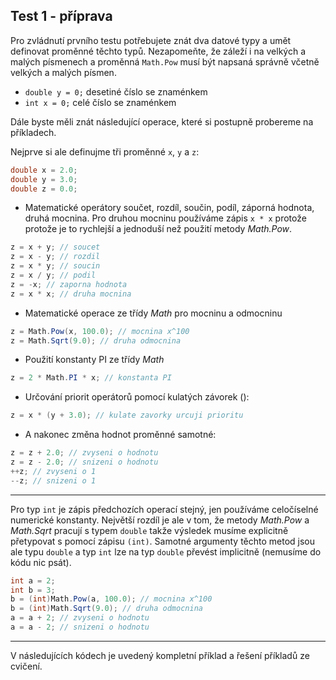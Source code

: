 Test 1 - příprava
---
Pro zvládnutí prvního testu potřebujete znát dva datové typy a umět definovat proměnné těchto typů. Nezapomeňte, že záleží i na velkých a malých písmenech a proměnná `Math.Pow` musí být napsaná správně včetně velkých a malých písmen.
* `double y = 0;` desetiné číslo se znaménkem
* `int x = 0;` celé číslo se znaménkem

Dále byste měli znát následující operace, které si postupně probereme na příkladech. 

Nejprve si ale definujme tři proměnné `x`, `y` a `z`:
```cs 
double x = 2.0;
double y = 3.0;
double z = 0.0;
```
* Matematické operátory součet, rozdíl, součin, podíl, záporná hodnota, druhá mocnina. Pro druhou mocninu používáme zápis `x * x` protože protože je to rychlejší a jednoduší než použití metody *Math.Pow*.
```cs 
z = x + y; // soucet
z = x - y; // rozdil
z = x * y; // soucin
z = x / y; // podil
z = -x; // zaporna hodnota
z = x * x; // druha mocnina
```
* Matematické operace ze třídy *Math* pro mocninu a odmocninu
```cs 
z = Math.Pow(x, 100.0); // mocnina x^100
z = Math.Sqrt(9.0); // druha odmocnina
```
* Použití konstanty PI ze třídy *Math*
```cs 
z = 2 * Math.PI * x; // konstanta PI
```
* Určování priorit operátorů pomocí kulatých závorek ():
```cs 
z = x * (y + 3.0); // kulate zavorky urcuji prioritu 
```

* A nakonec změna hodnot proměnné samotné:
```cs 
z = z + 2.0; // zvyseni o hodnotu
z = z - 2.0; // snizeni o hodnotu
++z; // zvyseni o 1
--z; // snizeni o 1
```
---
Pro typ `int` je zápis předchozích operací stejný, jen používáme celočíselné numerické konstanty. Největší rozdíl je ale v tom, že metody *Math.Pow* a *Math.Sqrt* pracují s typem `double` takže výsledek musíme explicitně přetypovat s pomocí zápisu `(int)`. Samotné argumenty těchto metod jsou ale typu `double` a typ `int` lze na typ `double` převést implicitně (nemusíme do kódu nic psát).
```cs 
int a = 2;
int b = 3;
b = (int)Math.Pow(a, 100.0); // mocnina x^100
b = (int)Math.Sqrt(9.0); // druha odmocnina
a = a + 2; // zvyseni o hodnotu
a = a - 2; // snizeni o hodnotu
```
---
V následujících kódech je uvedený kompletní příklad a řešení příkladů ze cvičení.

